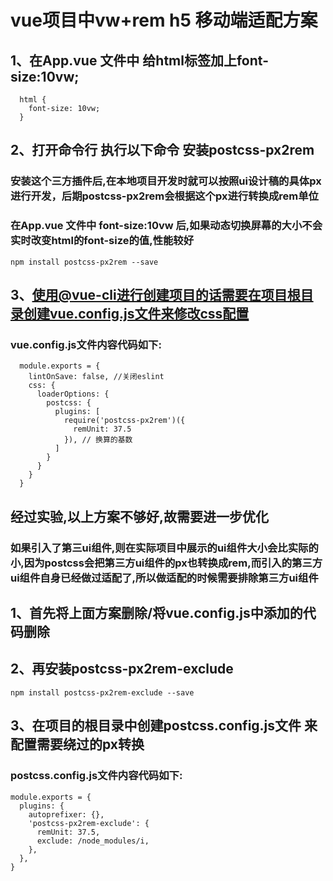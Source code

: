 #  vue项目中vw+rem h5 移动端适配方案

## 1、在App.vue 文件中 给html标签加上font-size:10vw;
```
  html {
    font-size: 10vw;
  }
```

## 2、打开命令行 执行以下命令 安装postcss-px2rem

### 安装这个三方插件后,在本地项目开发时就可以按照ui设计稿的具体px进行开发，后期postcss-px2rem会根据这个px进行转换成rem单位
### 在App.vue 文件中 font-size:10vw 后,如果动态切换屏幕的大小不会实时改变html的font-size的值,性能较好

```
npm install postcss-px2rem --save
```

## 3、使用@vue-cli进行创建项目的话需要在项目根目录创建vue.config.js文件来修改css配置

### vue.config.js文件内容代码如下:
```
  module.exports = {
    lintOnSave: false, //关闭eslint
    css: {
      loaderOptions: {
        postcss: {
          plugins: [
            require('postcss-px2rem')({
              remUnit: 37.5
            }), // 换算的基数
          ]
        }
      }
    }
  }
```


## 经过实验,以上方案不够好,故需要进一步优化
### 如果引入了第三ui组件,则在实际项目中展示的ui组件大小会比实际的小,因为postcss会把第三方ui组件的px也转换成rem,而引入的第三方ui组件自身已经做过适配了,所以做适配的时候需要排除第三方ui组件

## 1、首先将上面方案删除/将vue.config.js中添加的代码删除
## 2、再安装postcss-px2rem-exclude 
```
npm install postcss-px2rem-exclude --save
```
## 3、在项目的根目录中创建postcss.config.js文件 来配置需要绕过的px转换
### postcss.config.js文件内容代码如下:
```
module.exports = {
  plugins: {
    autoprefixer: {},
    'postcss-px2rem-exclude': {
      remUnit: 37.5,
      exclude: /node_modules/i,
    },
  },
}

```